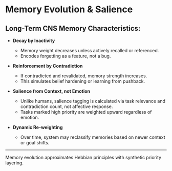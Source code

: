 # Memory Evolution & Salience

## Long-Term CNS Memory Characteristics:

- **Decay by Inactivity**  
  - Memory weight decreases unless actively recalled or referenced.
  - Encodes forgetting as a feature, not a bug.

- **Reinforcement by Contradiction**  
  - If contradicted and revalidated, memory strength increases.
  - This simulates belief hardening or learning from pushback.

- **Salience from Context, not Emotion**  
  - Unlike humans, salience tagging is calculated via task relevance and contradiction count, not affective response.
  - Tasks marked high priority are weighted upward regardless of emotion.

- **Dynamic Re-weighting**  
  - Over time, system may reclassify memories based on newer context or goal shifts.

---

Memory evolution approximates Hebbian principles with synthetic priority layering.
